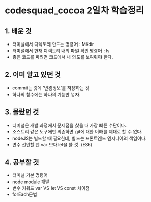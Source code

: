 # codesquad_cocoa 2일차 학습정리



## 1. 배운 것
* 터미널에서 디렉토리 만드는 명령어 : MKdir
* 터미널에서 현재 디렉토리 내의 파일 확인 명령어 : ls
* 좋은 코드를 짜려면 코드에서 내 의도를 보여줘야 한다.

## 2. 이미 알고 있던 것
* commit는 깃에 '변경정보'를 저장하는 것
* 하나의 함수에는 하나의 기능만 넣자.

## 3. 몰랐던 것
* 터미널은 개발 과정에서 문제점을 찾을 때 가장 빠른 수단이다.
* 소스트리 같은 도구에만 의존하면 git에 대한 이해를 제대로 할 수 없다.
* nodeJS는 빌드할 때 필요한데, 빌드는 프론트엔드 엔지니어의 책임이다.
* 변수 선언할 땐 var 보다 let을 쓸 것. (ES6)

## 4. 공부할 것
* 터미널 기본 명령어
* node module 개발
* 변수 키워드 var VS let VS const 차이점
* forEach문법
